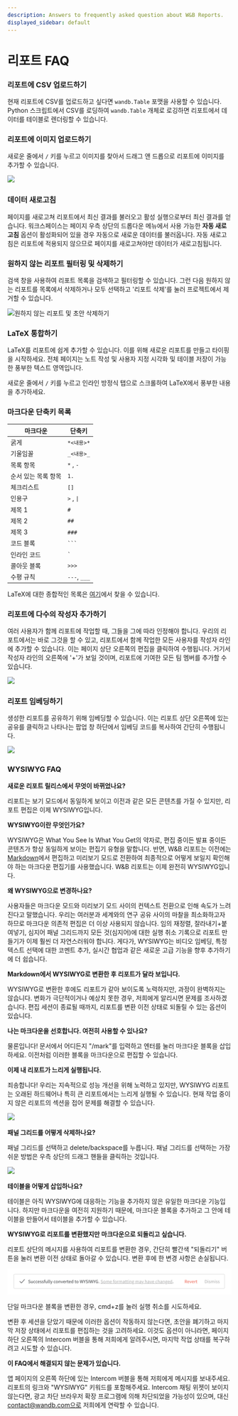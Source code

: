 ```yaml
---
description: Answers to frequently asked question about W&B Reports.
displayed_sidebar: default
---
```


# 리포트 FAQ

<head>
  <title>리포트에 관한 자주 묻는 질문</title>
</head>

### 리포트에 CSV 업로드하기

현재 리포트에 CSV를 업로드하고 싶다면 `wandb.Table` 포맷을 사용할 수 있습니다. Python 스크립트에서 CSV를 로딩하여 `wandb.Table` 개체로 로깅하면 리포트에서 데이터를 테이블로 렌더링할 수 있습니다.

### 리포트에 이미지 업로드하기

새로운 줄에서 `/` 키를 누르고 이미지를 찾아서 드래그 앤 드롭으로 리포트에 이미지를 추가할 수 있습니다.

![](/images/reports/add_an_image.gif)

### 데이터 새로고침

페이지를 새로고쳐 리포트에서 최신 결과를 불러오고 활성 실행으로부터 최신 결과를 얻습니다. 워크스페이스는 페이지 우측 상단의 드롭다운 메뉴에서 사용 가능한 **자동 새로고침** 옵션이 활성화되어 있을 경우 자동으로 새로운 데이터를 불러옵니다. 자동 새로고침은 리포트에 적용되지 않으므로 페이지를 새로고쳐야만 데이터가 새로고침됩니다.

### 원하지 않는 리포트 필터링 및 삭제하기

검색 창을 사용하여 리포트 목록을 검색하고 필터링할 수 있습니다. 그런 다음 원하지 않는 리포트를 목록에서 삭제하거나 모두 선택하고 '리포트 삭제'를 눌러 프로젝트에서 제거할 수 있습니다.

![원하지 않는 리포트 및 초안 삭제하기](@site/static/images/reports/delete_runs.gif)

### LaTeX 통합하기

LaTeX를 리포트에 쉽게 추가할 수 있습니다. 이를 위해 새로운 리포트를 만들고 타이핑을 시작하세요. 전체 페이지는 노트 작성 및 사용자 지정 시각화 및 테이블 저장이 가능한 풍부한 텍스트 영역입니다.

새로운 줄에서 `/` 키를 누르고 인라인 방정식 탭으로 스크롤하여 LaTeX에서 풍부한 내용을 추가하세요.

### 마크다운 단축키 목록

| 마크다운          | 단축키        |
| ----------------- | ------------- |
| 굵게              | `*<내용>*` |
| 기울임꼴           | `_<내용>_` |
| 목록 항목         | `*` , `-`     |
| 순서 있는 목록 항목 | `1.`          |
| 체크리스트         | `[]`          |
| 인용구            | `>` , `\|`    |
| 제목 1           | `#`           |
| 제목 2           | `##`          |
| 제목 3           | `###`         |
| 코드 블록        | ` ``` `       |
| 인라인 코드       | `` ` ``       |
| 콜아웃 블록     | `>>>`         |
| 수평 규칙         | `---`, `___`  |

LaTeX에 대한 종합적인 목록은 [여기](https://en.wikibooks.org/wiki/LaTeX/Mathematics)에서 찾을 수 있습니다.

### 리포트에 다수의 작성자 추가하기

여러 사용자가 함께 리포트에 작업할 때, 그들을 그에 따라 인정해야 합니다. 우리의 리포트에서는 바로 그것을 할 수 있고, 리포트에서 함께 작업한 모든 사용자를 작성자 라인에 추가할 수 있습니다. 이는 페이지 상단 오른쪽의 편집을 클릭하여 수행됩니다. 거기서 작성자 라인의 오른쪽에 '+'가 보일 것이며, 리포트에 기여한 모든 팀 멤버를 추가할 수 있습니다.

![](@site/static/images/reports/reports_faq_add_multiple_reports.gif)

### 리포트 임베딩하기

생성한 리포트를 공유하기 위해 임베딩할 수 있습니다. 이는 리포트 상단 오른쪽에 있는 공유를 클릭하고 나타나는 팝업 창 하단에서 임베딩 코드를 복사하여 간단히 수행됩니다.

![](@site/static/images/reports/emgedding_reports.gif)

### WYSIWYG FAQ

**새로운 리포트 릴리스에서 무엇이 바뀌었나요?**

리포트는 보기 모드에서 동일하게 보이고 이전과 같은 모든 콘텐츠를 가질 수 있지만, 리포트 편집은 이제 WYSIWYG입니다.

**WYSIWYG이란 무엇인가요?**

WYSIWYG은 What You See Is What You Get의 약자로, 편집 중이든 발표 중이든 콘텐츠가 항상 동일하게 보이는 편집기 유형을 말합니다. 반면, W&B 리포트는 이전에는 [Markdown](https://www.markdownguide.org)에서 편집하고 미리보기 모드로 전환하여 최종적으로 어떻게 보일지 확인해야 하는 마크다운 편집기를 사용했습니다. W&B 리포트는 이제 완전히 WYSIWYG입니다.

**왜 WYSIWYG으로 변경하나요?**

사용자들은 마크다운 모드와 미리보기 모드 사이의 컨텍스트 전환으로 인해 속도가 느려진다고 말했습니다. 우리는 여러분과 세계와의 연구 공유 사이의 마찰을 최소화하고자 하므로 마크다운 의존적 편집은 더 이상 사용되지 않습니다. 임의 재정렬, 잘라내기+붙여넣기, 심지어 패널 그리드까지 모든 것(심지어)에 대한 실행 취소 기록으로 리포트 만들기가 이제 훨씬 더 자연스러워야 합니다. 게다가, WYSIWYG는 비디오 임베딩, 특정 텍스트 선택에 대한 코멘트 추가, 실시간 협업과 같은 새로운 고급 기능을 향후 추가하기에 더 쉽습니다.

**Markdown에서 WYSIWYG로 변환한 후 리포트가 달라 보입니다.**

WYSIWYG로 변환한 후에도 리포트가 같아 보이도록 노력하지만, 과정이 완벽하지는 않습니다. 변화가 극단적이거나 예상치 못한 경우, 저희에게 알리시면 문제를 조사하겠습니다. 편집 세션이 종료될 때까지, 리포트를 변환 이전 상태로 되돌릴 수 있는 옵션이 있습니다.

**나는 마크다운을 선호합니다. 여전히 사용할 수 있나요?**

물론입니다! 문서에서 어디든지 "/mark"를 입력하고 엔터를 눌러 마크다운 블록을 삽입하세요. 이전처럼 이러한 블록을 마크다운으로 편집할 수 있습니다.

**이제 내 리포트가 느리게 실행됩니다.**

죄송합니다! 우리는 지속적으로 성능 개선을 위해 노력하고 있지만, WYSIWYG 리포트는 오래된 하드웨어나 특히 큰 리포트에서는 느리게 실행될 수 있습니다. 현재 작업 중이지 않은 리포트의 섹션을 접어 문제를 해결할 수 있습니다.

![](@site/static/images/reports/wandb-reports-editor-1.gif)

**패널 그리드를 어떻게 삭제하나요?**

패널 그리드를 선택하고 delete/backspace를 누릅니다. 패널 그리드를 선택하는 가장 쉬운 방법은 우측 상단의 드래그 핸들을 클릭하는 것입니다.

![](@site/static/images/reports/wandb-reports-editor-3.gif)

**테이블을 어떻게 삽입하나요?**

테이블은 아직 WYSIWYG에 대응하는 기능을 추가하지 않은 유일한 마크다운 기능입니다. 하지만 마크다운을 여전히 지원하기 때문에, 마크다운 블록을 추가하고 그 안에 테이블을 만들어서 테이블을 추가할 수 있습니다.

**WYSIWYG로 리포트를 변환했지만 마크다운으로 되돌리고 싶습니다.**

리포트 상단의 메시지를 사용하여 리포트를 변환한 경우, 간단히 빨간색 "되돌리기" 버튼을 눌러 변환 이전 상태로 돌아갈 수 있습니다. 변환 후에 한 변경 사항은 손실됩니다.

![](/images/reports/reports_faq_wysiwyg.png)

단일 마크다운 블록을 변환한 경우, cmd+z를 눌러 실행 취소를 시도하세요.

변환 후 세션을 닫았기 때문에 이러한 옵션이 작동하지 않는다면, 초안을 폐기하고 마지막 저장 상태에서 리포트를 편집하는 것을 고려하세요. 이것도 옵션이 아니라면, 페이지 하단 오른쪽의 Intercom 버블을 통해 저희에게 알려주시면, 마지막 작업 상태를 복구하려고 시도할 수 있습니다.

**이 FAQ에서 해결되지 않는 문제가 있습니다.**

앱 페이지의 오른쪽 하단에 있는 Intercom 버블을 통해 저희에게 메시지를 보내주세요. 리포트의 링크와 "WYSIWYG" 키워드를 포함해주세요. Intercom 채팅 위젯이 보이지 않는다면, 광고 차단 브라우저 확장 프로그램에 의해 차단되었을 가능성이 있으며, 대신 contact@wandb.com으로 저희에게 연락할 수 있습니다.